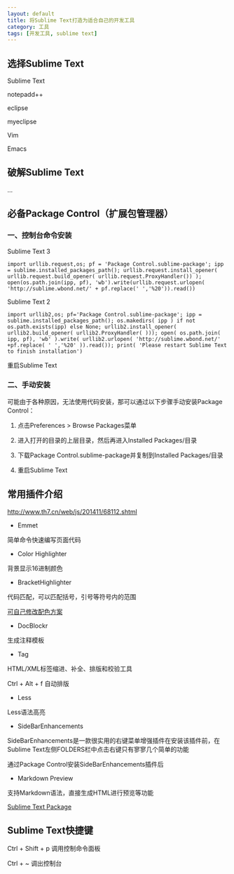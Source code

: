 ```yaml
---
layout: default
title: 将Sublime Text打造为适合自己的开发工具
category: 工具
tags: [开发工具, sublime text]
---
```


## 选择Sublime Text

Sublime Text

notepadd++

eclipse

myeclipse

Vim

Emacs

## 破解Sublime Text

...

## 必备Package Control（扩展包管理器）

### 一、控制台命令安装

Sublime Text 3

~~~
import urllib.request,os; pf = 'Package Control.sublime-package'; ipp = sublime.installed_packages_path(); urllib.request.install_opener( urllib.request.build_opener( urllib.request.ProxyHandler()) ); open(os.path.join(ipp, pf), 'wb').write(urllib.request.urlopen( 'http://sublime.wbond.net/' + pf.replace(' ','%20')).read())
~~~

Sublime Text 2

~~~
import urllib2,os; pf='Package Control.sublime-package'; ipp = sublime.installed_packages_path(); os.makedirs( ipp ) if not os.path.exists(ipp) else None; urllib2.install_opener( urllib2.build_opener( urllib2.ProxyHandler( ))); open( os.path.join( ipp, pf), 'wb' ).write( urllib2.urlopen( 'http://sublime.wbond.net/' +pf.replace( ' ','%20' )).read()); print( 'Please restart Sublime Text to finish installation')
~~~

重启Sublime Text

### 二、手动安装

可能由于各种原因，无法使用代码安装，那可以通过以下步骤手动安装Package Control：

1. 点击Preferences > Browse Packages菜单

2. 进入打开的目录的上层目录，然后再进入Installed Packages/目录

3. 下载Package Control.sublime-package并复制到Installed Packages/目录

4. 重启Sublime Text


## 常用插件介绍

http://www.th7.cn/web/js/201411/68112.shtml

- Emmet

简单命令快速编写页面代码

- Color Highlighter

背景显示16进制颜色

- BracketHighlighter

代码匹配，可以匹配括号，引号等符号内的范围

[可自己修改配色方案](http://www.dbpoo.com/sublime-text3-brackethighlighter/)

- DocBlockr 

生成注释模板

- Tag

HTML/XML标签缩进、补全、排版和校验工具

Ctrl + Alt + f 自动排版

- Less

Less语法高亮

- SideBarEnhancements

SideBarEnhancements是一款很实用的右键菜单增强插件在安装该插件前，在Sublime Text左侧FOLDERS栏中点击右键只有寥寥几个简单的功能

通过Package Control安装SideBarEnhancements插件后

- Markdown Preview

支持Markdown语法，直接生成HTML进行预览等功能

[Sublime Text Package](https://packagecontrol.io/)

###

## Sublime Text快捷键

Ctrl + Shift + p 调用控制命令面板

Ctrl + ~ 调出控制台